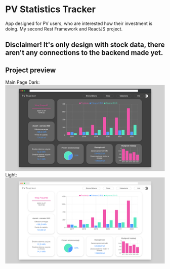 # PV Statistics Tracker
App designed for PV users, who are interested how their investment is doing. My second Rest Framework and ReactJS project.

## Disclaimer! It's only design with stock data, there aren't any connections to the backend made yet.

## Project preview
Main Page
Dark:
![Preview Light](https://github.com/PIayer69/PV-Tracker-Frontend-V2/blob/main/preview/preview_dark.png?raw=true)
Light:
![Preview Dark](https://github.com/PIayer69/PV-Tracker-Frontend-V2/blob/main/preview/preview_light.png?raw=true)

